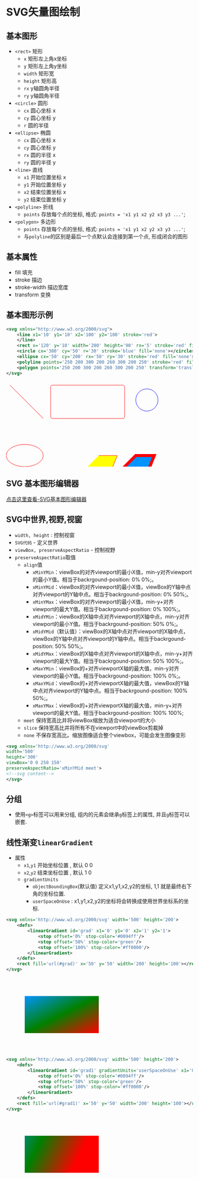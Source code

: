 # SVG矢量图绘制

## 基本图形
- `<rect>` 矩形
    - `x`         矩形左上角x坐标
    - `y`         矩形左上角y坐标
    - `width`     矩形宽
    - `height`    矩形高
    - `rx`    y轴圆角半径
    - `ry`    y轴圆角半径
- `<circle>` 圆形
    - `cx` 圆心坐标 x
    - `cy` 圆心坐标 y
    - `r`  圆的半径
- `<ellipse>` 椭圆
    - `cx` 圆心坐标 x
    - `cy` 圆心坐标 y
    - `rx`  圆的半径 x
    - `ry`  圆的半径 y
- `<line>` 直线
    - `x1`  开始位置坐标 x
    - `y1`  开始位置坐标 y
    - `x2`  结束位置坐标 x
    - `y2`  结束位置坐标 y
- `<polyline>` 折线
    - `points` 存放每个点的坐标, 格式: `points = 'x1 y1 x2 y2 x3 y3 ...'`;
- `<polygon>` 多边形
    - `points` 存放每个点的坐标, 格式: `points = 'x1 y1 x2 y2 x3 y3 ...'`;
    - 与`polyline`的区别是最后一个点默认会连接到第一个点, 形成闭合的图形
## 基本属性
- fill 填充
- stroke    描边
- stroke-width  描边宽度
- transform 变换

## 基本图形示例

```svg
<svg xmlns="http://www.w3.org/2000/svg">
    <line x1='10' y1='10' x2='100' y2='100' stroke='red'>
    </line>
    <rect x='120' y='10' width='200' height='90' rx='5' stroke='red' fill='none'></rect>
    <circle cx='380' cy='50' r='30' stroke='blue' fill='none'></circle>
    <ellipse cx='50' cy='200' rx='50' ry='30' stroke='red' fill='none'></ellipse>
	<polyline points='250 200 300 200 260 300 200 250' stroke='red' fill='yellow'></polyline>
	<polygon points='250 200 300 200 260 300 200 250' transform='translate(100,0)' stroke='red' stroke-width='8' fill='#0094ff'></polygon>
</svg>
```

<svg xmlns="http://www.w3.org/2000/svg" height='320' width='700'>
    <line x1='10' y1='10' x2='100' y2='100' stroke='red'>
    </line>
    <rect x='120' y='10' width='200' height='90' rx='5' stroke='red' fill='none'></rect>
    <circle cx='380' cy='50' r='30' stroke='blue' fill='none'></circle>
    <ellipse cx='50' cy='200' rx='50' ry='30' stroke='red' fill='none'></ellipse>
	<polyline points='250 200 300 200 260 300 200 250' stroke='red' fill='yellow'></polyline>
	<polygon points='250 200 300 200 260 300 200 250' transform='translate(100,0)' stroke='red' stroke-width='8' fill='#0094ff'></polygon>
</svg>

## SVG 基本图形编辑器

[点击这里查看-SVG基本图形编辑器](https://codepen.io/liyajie/pen/OpdYLw)

## SVG中世界,视野,视窗

- `width, height` : 控制视窗
- `SVG代码` - 定义世界
- `viewBox, preserveAspectRatio` - 控制视野
- `preserveAspectRatio`取值
    - `align`值
        - `xMinYMin`：viewBox的<min-x>对齐viewport的最小X值，min-y对齐viewport的最小Y值。相当于backrgound-position: 0% 0%;。
        - `xMinYMid`：viewBox的<min-x>对齐viewport的最小X值，viewBox的Y轴中点对齐viewport的Y轴中点。相当于backrgound-position: 0% 50%;。
        - `xMinYMax`：viewBox的<min-x>对齐viewport的最小X值，min-y+<height>对齐viewport的最大Y值。相当于backrgound-position: 0% 100%;。
        - `xMidYMin`：viewBox的X轴中点对齐viewport的X轴中点，min-y对齐viewport的最小Y值。相当于backrgound-position: 50% 0%;。
        - `xMidYMid`（默认值）：viewBox的X轴中点对齐viewport的X轴中点，viewBox的Y轴中点对齐viewport的Y轴中点。相当于backrgound-position: 50% 50%;。
        - `xMidYMax`：viewBox的X轴中点对齐viewport的X轴中点，min-y+<height>对齐viewport的最大Y值。相当于backrgound-position: 50% 100%;。
        - `xMaxYMin`：viewBox的<min-x>+<width>对齐viewportX轴的最大值，min-y对齐viewport的最小Y值。相当于backrgound-position: 100% 0%;。
        - `xMaxYMid`：viewBox的<min-x>+<width>对齐viewportX轴的最大值，viewBox的Y轴中点对齐viewport的Y轴中点。相当于backrgound-position: 100% 50%;。
        - `xMaxYMax`：viewBox的<min-x>+<width>对齐viewportX轴的最大值，min-y+<height>对齐viewport的最大Y值。相当于backrgound-position: 100% 100%;
    - `meet`	保持宽高比并将viewBox缩放为适合viewport的大小
    - `slice`	保持宽高比并将所有不在viewport中的viewBox剪裁掉
    - `none`	不保存宽高比。缩放图像适合整个viewbox，可能会发生图像变形

```svg
<svg xmlns='http://www.w3.org/2000/svg'
width='500'
height='300'
viewBox='0 0 250 150'
preserveAspectRatio='xMinYMid meet'>
<!--svg content-->
</svg>
```

## 分组
- 使用`<g>`标签可以用来分组, 组内的元素会继承`g`标签上的属性, 并且`g`标签可以嵌套.

## 线性渐变`linearGradient`
- 属性
    - `x1`,`y1` 开始坐标位置 , 默认 0 0
    - `x2`,`y2` 结束坐标位置 , 默认 1 0
    - `gradientUnits`
        - `objectBoundingBox`(默认值) 定义x1,y1,x2,y2的坐标, 1,1 就是最终右下角的坐标位置.
        - `userSpaceOnUse` : x1,y1,x2,y2的坐标将会转换成使用世界坐标系的坐标.

```svg
<svg xmlns='http://www.w3.org/2000/svg' width='500' height='200'>
    <defs>
        <linearGradient id='grad' x1='0' y1='0' x2='1' y2='1'>
        	<stop offset='0%' stop-color='#0094ff'/>
        	<stop offset='50%' stop-color='green'/>
        	<stop offset='100%' stop-color='#ff0000'/>
        </linearGradient>
    </defs>
    <rect fill='url(#grad)' x='50' y='50' width='200' height='100'></rect>
</svg>
```
<svg xmlns='http://www.w3.org/2000/svg' width='500' height='200'>
    <defs>
        <linearGradient id='grad' x1='0' y1='0' x2='1' y2='1'>
        	<stop offset='0%' stop-color='#0094ff'/>
        	<stop offset='50%' stop-color='green'/>
        	<stop offset='100%' stop-color='#ff0000'/>
        </linearGradient>
    </defs>
    <rect fill='url(#grad)' x='50' y='50' width='200' height='100'></rect>
</svg>

```svg
<svg xmlns='http://www.w3.org/2000/svg' width='500' height='200'>
    <defs>
        <linearGradient id='grad1' gradientUnits='userSpaceOnUse' x1='0' y1='0' x2='200' y2='100'>
        	<stop offset='0%' stop-color='#0094ff'/>
        	<stop offset='50%' stop-color='green'/>
        	<stop offset='100%' stop-color='#ff0000'/>
        </linearGradient>
    </defs>
    <rect fill='url(#grad1)' x='50' y='50' width='200' height='100'></rect>
</svg>
```

<svg xmlns='http://www.w3.org/2000/svg' width='500' height='200'>
    <defs>
        <linearGradient id='grad1' gradientUnits='userSpaceOnUse' x1='0' y1='0' x2='200' y2='100'>
        	<stop offset='0%' stop-color='#0094ff'/>
        	<stop offset='50%' stop-color='green'/>
        	<stop offset='100%' stop-color='#ff0000'/>
        </linearGradient>
    </defs>
    <rect fill='url(#grad1)' x='50' y='50' width='200' height='100'></rect>
</svg>